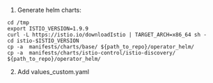 1. Generate helm charts:
```
cd /tmp
export ISTIO_VERSION=1.9.9
curl -L https://istio.io/downloadIstio | TARGET_ARCH=x86_64 sh -
cd istio-$ISTIO_VERSION
cp -a  manifests/charts/base/ ${path_to_repo}/operator_helm/
cp -a  manifests/charts/istio-control/istio-discovery/ ${path_to_repo}/operator_helm/
```
2. Add values_custom.yaml
